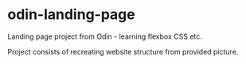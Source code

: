 # odin-landing-page
Landing page project from Odin - learning flexbox CSS etc.

Project consists of recreating website structure from provided picture.
